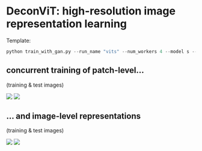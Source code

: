 # DeconViT: high-resolution image representation learning

Template:
```python
python train_with_gan.py --run_name "vits" --num_workers 4 --model s --device "cuda:3"
```

## concurrent training of patch-level...

(training & test images)

![](https://media.giphy.com/media/gmpmqoucWrei0QaE2n/giphy.gif) ![](https://media.giphy.com/media/KD3Yxq1AbcTUSwhynK/giphy.gif)

## ... and image-level representations

(training & test images)

![](https://media.giphy.com/media/rPZNLcsEAwoyE37jA0/giphy.gif) ![](https://media.giphy.com/media/HdRS8gmQx98MwcyqxX/giphy.gif)

